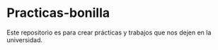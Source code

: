 # Practicas-bonilla
Este repositorio es para crear prácticas y trabajos que nos dejen en la universidad. 
